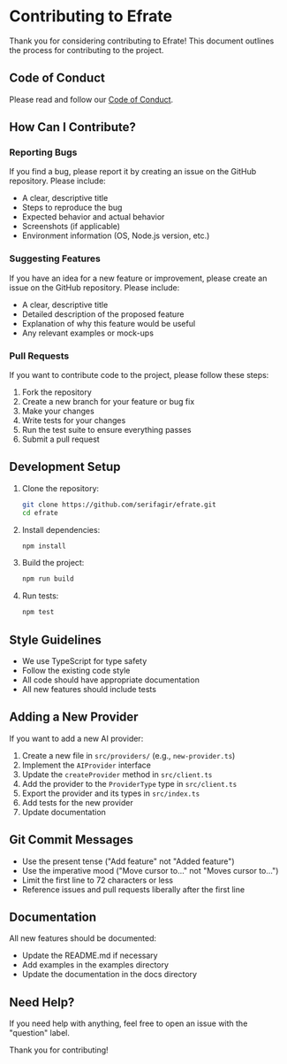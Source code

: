 # Contributing to Efrate

Thank you for considering contributing to Efrate! This document outlines the process for contributing to the project.

## Code of Conduct

Please read and follow our [Code of Conduct](CODE_OF_CONDUCT.md).

## How Can I Contribute?

### Reporting Bugs

If you find a bug, please report it by creating an issue on the GitHub repository. Please include:

- A clear, descriptive title
- Steps to reproduce the bug
- Expected behavior and actual behavior
- Screenshots (if applicable)
- Environment information (OS, Node.js version, etc.)

### Suggesting Features

If you have an idea for a new feature or improvement, please create an issue on the GitHub repository. Please include:

- A clear, descriptive title
- Detailed description of the proposed feature
- Explanation of why this feature would be useful
- Any relevant examples or mock-ups

### Pull Requests

If you want to contribute code to the project, please follow these steps:

1. Fork the repository
2. Create a new branch for your feature or bug fix
3. Make your changes
4. Write tests for your changes
5. Run the test suite to ensure everything passes
6. Submit a pull request

## Development Setup

1. Clone the repository:
   ```bash
   git clone https://github.com/serifagir/efrate.git
   cd efrate
   ```

2. Install dependencies:
   ```bash
   npm install
   ```

3. Build the project:
   ```bash
   npm run build
   ```

4. Run tests:
   ```bash
   npm test
   ```

## Style Guidelines

- We use TypeScript for type safety
- Follow the existing code style
- All code should have appropriate documentation
- All new features should include tests

## Adding a New Provider

If you want to add a new AI provider:

1. Create a new file in `src/providers/` (e.g., `new-provider.ts`)
2. Implement the `AIProvider` interface
3. Update the `createProvider` method in `src/client.ts`
4. Add the provider to the `ProviderType` type in `src/client.ts`
5. Export the provider and its types in `src/index.ts`
6. Add tests for the new provider
7. Update documentation

## Git Commit Messages

- Use the present tense ("Add feature" not "Added feature")
- Use the imperative mood ("Move cursor to..." not "Moves cursor to...")
- Limit the first line to 72 characters or less
- Reference issues and pull requests liberally after the first line

## Documentation

All new features should be documented:

- Update the README.md if necessary
- Add examples in the examples directory
- Update the documentation in the docs directory

## Need Help?

If you need help with anything, feel free to open an issue with the "question" label.

Thank you for contributing! 